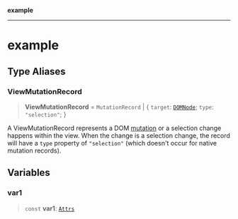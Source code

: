 **example**

***

# example

## Type Aliases

### ViewMutationRecord

> **ViewMutationRecord** = `MutationRecord` \| \{ `target`: [`DOMNode`](https://developer.mozilla.org/en-US/docs/Web/API/Node); `type`: `"selection"`; \}

A ViewMutationRecord represents a DOM
[mutation](https://developer.mozilla.org/en-US/docs/Web/API/MutationObserver)
or a selection change happens within the view. When the change is
a selection change, the record will have a `type` property of
`"selection"` (which doesn't occur for native mutation records).

## Variables

### var1

> `const` **var1**: [`Attrs`](https://prosemirror.net/docs/ref/#model.Attrs)
